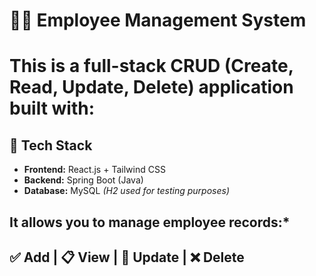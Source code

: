 # 🧑‍💼 Employee Management System
# This is a full-stack CRUD (Create, Read, Update, Delete) application built with:

## 🚀 Tech Stack
- **Frontend:** React.js + Tailwind CSS  
- **Backend:** Spring Boot (Java)  
- **Database:** MySQL *(H2 used for testing purposes)*

## It allows you to manage employee records:*
## ✅ Add | 📋 View | 📝 Update | ❌ Delete
